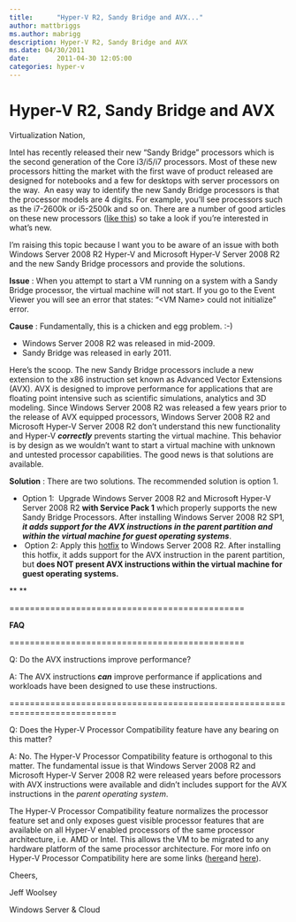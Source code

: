 ```yaml
---
title:      "Hyper-V R2, Sandy Bridge and AVX..."
author: mattbriggs
ms.author: mabrigg
description: Hyper-V R2, Sandy Bridge and AVX
ms.date: 04/30/2011
date:       2011-04-30 12:05:00
categories: hyper-v
---
```

# Hyper-V R2, Sandy Bridge and AVX

Virtualization Nation,

Intel has recently released their new “Sandy Bridge” processors which is the second generation of the Core i3/i5/i7 processors. Most of these new processors hitting the market with the first wave of product released are designed for notebooks and a few for desktops with server processors on the way.  An easy way to identify the new Sandy Bridge processors is that the processor models are 4 digits. For example, you’ll see processors such as the i7-2600k or i5-2500k and so on. There are a number of good articles on these new processors ([like this](http://news.softpedia.com/news/Intel-Sandy-Bridge-Review-Core-i7-2600K-and-Core-i5-2500K-175630.shtml)) so take a look if you’re interested in what’s new.

I’m raising this topic because I want you to be aware of an issue with both Windows Server 2008 R2 Hyper-V and Microsoft Hyper-V Server 2008 R2 and the new Sandy Bridge processors and provide the solutions.

**Issue** : When you attempt to start a VM running on a system with a Sandy Bridge processor, the virtual machine will not start. If you go to the Event Viewer you will see an error that states: “\<VM Name\> could not initialize” error.

**Cause** : Fundamentally, this is a chicken and egg problem. :-)

  * Windows Server 2008 R2 was released in mid-2009.
  * Sandy Bridge was released in early 2011.



Here’s the scoop. The new Sandy Bridge processors include a new extension to the x86 instruction set known as Advanced Vector Extensions (AVX). AVX is designed to improve performance for applications that are floating point intensive such as scientific simulations, analytics and 3D modeling. Since Windows Server 2008 R2 was released a few years prior to the release of AVX equipped processors, Windows Server 2008 R2 and Microsoft Hyper-V Server 2008 R2 don’t understand this new functionality and Hyper-V **_correctly_** prevents starting the virtual machine. This behavior is  by design as we wouldn’t want to start a virtual machine with unknown and untested processor capabilities. The good news is that solutions are available.

**Solution** : There are two solutions. The recommended solution is option 1.

  * Option 1:  Upgrade Windows Server 2008 R2 and Microsoft Hyper-V Server 2008 R2 **with Service Pack 1** which properly supports the new Sandy Bridge Processors. After installing Windows Server 2008 R2 SP1, **_it adds support for the AVX instructions in the parent partition and within the virtual machine for guest operating systems_**.
  *  Option 2: Apply this [hotfix](https://support.microsoft.com/kb/2517374) to Windows Server 2008 R2. After installing this hotfix, it adds support for the AVX instruction in the parent partition, but **does NOT present AVX instructions within the virtual machine for guest operating systems.**



** **

==============================================

**FAQ**

==============================================

Q: Do the AVX instructions improve performance?

A: The AVX instructions **_can_** improve performance if applications and workloads have been designed to use these instructions.

===========================================================================

Q: Does the Hyper-V Processor Compatibility feature have any bearing on this matter?



A: No. The Hyper-V Processor Compatibility feature is orthogonal to this matter. The fundamental issue is that Windows Server 2008 R2 and Microsoft Hyper-V Server 2008 R2 were released years before processors with AVX instructions were available and didn’t includes support for the AVX instructions in the _parent operating system_.

The Hyper-V Processor Compatibility feature normalizes the processor feature set and only exposes guest visible processor features that are available on all Hyper-V enabled processors of the same processor architecture, i.e. AMD or Intel. This allows the VM to be migrated to any hardware platform of the same processor architecture. For more info on Hyper-V Processor Compatibility here are some links ([here](https://blogs.technet.com/b/virtualization/archive/2009/05/12/tech-ed-windows-server-2008-r2-hyper-v-news.aspx)and [here](https://download.microsoft.com/download/F/2/1/F2146213-4AC0-4C50-B69A-12428FF0B077/VM%20processor%20compatibility%20mode.doc)).

Cheers,

Jeff Woolsey

Windows Server & Cloud
